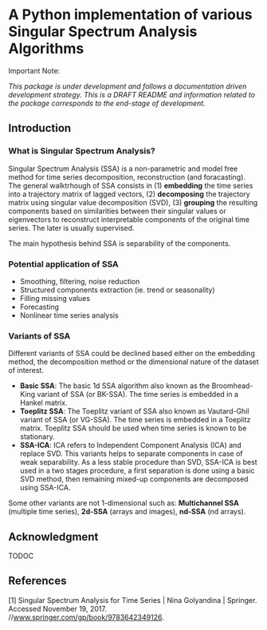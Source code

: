 # A Python implementation of various Singular Spectrum Analysis Algorithms

Important Note:

_This package is under development and follows a documentation driven development strategy. This is a DRAFT README and information related to the package corresponds to the end-stage of development._

## Introduction

### What is Singular Spectrum Analysis?

Singular Spectrum Analysis (SSA) is a non-parametric and model free method for time series decomposition, reconstruction (and foracasting). The general walktrhough of SSA consists in (1) **embedding** the time series into a trajectory matrix of lagged vectors, (2) **decomposing** the trajectory matrix using singular value decomposition (SVD), (3) **grouping** the resulting components based on similarities between their singular values or eigenvectors to reconstruct interpretable components of the original time series. The later is usually supervised.

The main hypothesis behind SSA is separability of the components.

### Potential application of SSA

* Smoothing, filtering, noise reduction
* Structured components extraction (ie. trend or seasonality)
* Filling missing values
* Forecasting
* Nonlinear time series analysis

### Variants of SSA

Different variants of SSA could be declined based either on the embedding method, the decomposition method or the dimensional nature of the dataset of interest.

* **Basic SSA**: The basic 1d SSA algorithm also known as the Broomhead-King variant of SSA (or BK-SSA). The time series is embedded in a Hankel matrix.
* **Toeplitz SSA**: The Toeplitz variant of SSA also known as Vautard-Ghil variant of SSA (or VG-SSA). The time series is embedded in a Toeplitz matrix. Toeplitz SSA should be used when time series is known to be stationary.
* **SSA-ICA**: ICA refers to Independent Component Analysis (ICA) and replace SVD. This variants helps to separate components in case of weak separability. As a less stable procedure than SVD, SSA-ICA is best used in a two stages procedure, a first separation is done using a basic SVD method, then remaining mixed-up components are decomposed using SSA-ICA.

Some other variants are not 1-dimensional such as: **Multichannel SSA** (multiple time series), **2d-SSA** (arrays and images), **nd-SSA** (nd arrays).

## Acknowledgment

TODOC

## References

[1] Singular Spectrum Analysis for Time Series | Nina Golyandina | Springer. Accessed November 19, 2017. //www.springer.com/gp/book/9783642349126.



